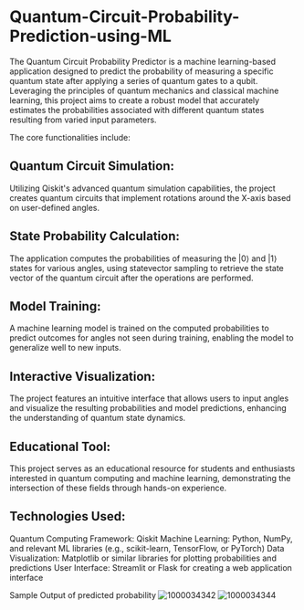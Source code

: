 # Quantum-Circuit-Probability-Prediction-using-ML

The Quantum Circuit Probability Predictor is a machine learning-based application designed to predict the probability of measuring a specific quantum state after applying a series of quantum gates to a qubit. Leveraging the principles of quantum mechanics and classical machine learning, this project aims to create a robust model that accurately estimates the probabilities associated with different quantum states resulting from varied input parameters.

The core functionalities include:

Quantum Circuit Simulation: 
-----------------------------
Utilizing Qiskit's advanced quantum simulation capabilities, the project creates quantum circuits that implement rotations around the X-axis based on user-defined angles.

State Probability Calculation:
-------------------------------
The application computes the probabilities of measuring the |0⟩ and |1⟩ states for various angles, using statevector sampling to retrieve the state vector of the quantum circuit after the operations are performed.

Model Training: 
----------------
A machine learning model is trained on the computed probabilities to predict outcomes for angles not seen during training, enabling the model to generalize well to new inputs.

Interactive Visualization: 
--------------------------
The project features an intuitive interface that allows users to input angles and visualize the resulting probabilities and model predictions, enhancing the understanding of quantum state dynamics.

Educational Tool:
-----------------
This project serves as an educational resource for students and enthusiasts interested in quantum computing and machine learning, demonstrating the intersection of these fields through hands-on experience.

Technologies Used:
------------------
Quantum Computing Framework: Qiskit
Machine Learning: Python, NumPy, and relevant ML libraries (e.g., scikit-learn, TensorFlow, or PyTorch)
Data Visualization: Matplotlib or similar libraries for plotting probabilities and predictions
User Interface: Streamlit or Flask for creating a web application interface

Sample Output of predicted probability 
![1000034342](https://github.com/user-attachments/assets/bc3fc538-ef41-47bb-a685-a2ff63d942cc)
![1000034344](https://github.com/user-attachments/assets/dc0d666e-8417-4c9c-88eb-2ae33b85ccc0)

